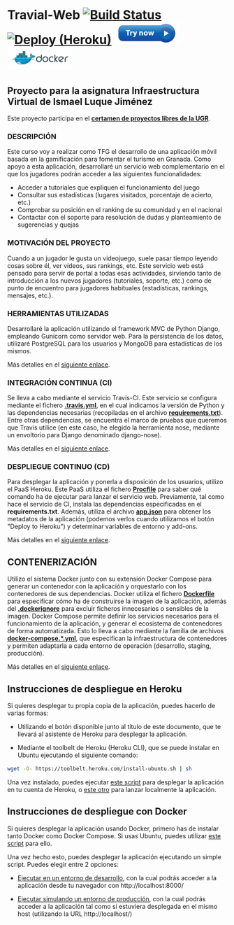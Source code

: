 # Travial-Web [![Build Status](https://travis-ci.org/isma94/Travial-Web.svg?branch=master)](https://travis-ci.org/isma94/Travial-Web) [![Deploy (Heroku)](https://www.herokucdn.com/deploy/button.svg)](https://heroku.com/deploy?template=https://github.com/isma94/Travial-Web) [![Try (Heroku)](./img/tryButton.jpg)](https://travial-web.herokuapp.com/) [![DockerHub](./img/docker.png)](https://hub.docker.com/r/isluji/travial-web/)


## Proyecto para la asignatura Infraestructura Virtual de Ismael Luque Jiménez

Este proyecto participa en el [**certamen de proyectos libres de la UGR**](http://osl.ugr.es/bases-de-los-premios-a-proyectos-libres-de-la-ugr/).


### DESCRIPCIÓN

Este curso voy a realizar como TFG el desarrollo de una aplicación móvil basada en la gamificación para fomentar el turismo en Granada. Como apoyo a esta aplicación, desarrollaré un servicio web complementario en el que los jugadores podrán acceder a las siguientes funcionalidades:

* Acceder a tutoriales que expliquen el funcionamiento del juego
* Consultar sus estadísticas (lugares visitados, porcentaje de acierto, etc.)
* Comprobar su posición en el ranking de su comunidad y en el nacional
* Contactar con el soporte para resolución de dudas y planteamiento de sugerencias y quejas


### MOTIVACIÓN DEL PROYECTO

Cuando a un jugador le gusta un videojuego, suele pasar tiempo leyendo cosas sobre él, ver vídeos, sus rankings, etc. Este servicio web está pensado para servir de portal a todas esas actividades, sirviendo tanto de introducción a los nuevos jugadores (tutoriales, soporte, etc.) como de punto de encuentro para jugadores habituales (estadísticas, rankings, mensajes, etc.).


### HERRAMIENTAS UTILIZADAS

Desarrollaré la aplicación utilizando el framework MVC de Python Django, empleando Gunicorn como servidor web. Para la persistencia de los datos, utilizaré PostgreSQL para los usuarios y MongoDB para estadísticas de los mismos.

Más detalles en el [siguiente enlace](https://github.com/isma94/Travial-Web/blob/doc/documentacion/1_descripcion.md).


### INTEGRACIÓN CONTINUA (CI)

Se lleva a cabo mediante el servicio Travis-CI. Este servicio se configura mediante el fichero **[.travis.yml](./.travis.yml)**, en el cual indicamos la versión de Python y las dependencias necesarias (recopiladas en el archivo **[requirements.txt](./requirements.txt)**). Entre otras dependencias, se encuentra el marco de pruebas que queremos que Travis utilice (en este caso, he elegido la herramienta nose, mediante un envoltorio para Django denominado django-nose).

Más detalles en el [siguiente enlace](https://github.com/isma94/Travial-Web/blob/doc/documentacion/2_integracionContinua.md).


### DESPLIEGUE CONTINUO (CD)

Para desplegar la aplicación y ponerla a disposición de los usuarios, utilizo el PaaS Heroku. Este PaaS utiliza el fichero **[Procfile](./Procfile)** para saber qué comando ha de ejecutar para lanzar el servicio web. Previamente, tal como hace el servicio de CI, instala las dependencias especificadas en el **requirements.txt**. Además, utiliza el archivo **[app.json](./app.json)** para obtener los metadatos de la aplicación (podemos verlos cuando utilizamos el botón "Deploy to Heroku") y determinar variables de entorno y add-ons.

Más detalles en el [siguiente enlace](https://github.com/isma94/Travial-Web/blob/doc/documentacion/3_desplieguePaaS.md).


## CONTENERIZACIÓN

Utilizo el sistema Docker junto con su extensión Docker Compose para generar un contenedor con la aplicación y orquestarlo con los contenedores de sus dependencias. Docker utiliza el fichero **[Dockerfile](./Dockerfile)** para especificar cómo ha de construirse la imagen de la aplicación, además del **[.dockerignore](./.dockerignore)** para excluir ficheros innecesarios o sensibles de la imagen. Docker Compose permite definir los servicios necesarios para el funcionamiento de la aplicación, y generar el ecosistema de contenedores de forma automatizada. Esto lo lleva a cabo mediante la familia de archivos **[docker-compose.*.yml](./compose)**, que especifican la infraestructura de contenedores y permiten adaptarla a cada entorno de operación (desarrollo, staging, producción).

Más detalles en el [siguiente enlace](https://github.com/isma94/Travial-Web/blob/doc/documentacion/4_docker.md).


## Instrucciones de despliegue en Heroku

Si quieres desplegar tu propia copia de la aplicación, puedes hacerlo de varias formas:

* Utilizando el botón disponible junto al título de este documento, que te llevará al asistente de Heroku para desplegar la aplicación.

* Mediante el toolbelt de Heroku (Heroku CLI), que se puede instalar en Ubuntu ejecutando el siguiente comando:

 ```bash
 wget -O- https://toolbelt.heroku.com/install-ubuntu.sh | sh
 ```
 Una vez instalado, puedes ejecutar [este script](./scriptDeploy.sh) para desplegar la aplicación en tu cuenta de Heroku, o [este otro](./scriptLocal) para lanzar localmente la aplicación.


## Instrucciones de despliegue con Docker

Si quieres desplegar la aplicación usando Docker, primero has de instalar tanto Docker como Docker Compose. Si usas Ubuntu, puedes utilizar [este script](./scripts/installDocker_Ubuntu.sh) para ello.

Una vez hecho esto, puedes desplegar la aplicación ejecutando un simple script. Puedes elegir entre 2 opciones:

* [Ejecutar en un entorno de desarrollo](./compose/deployDockerCompose_dev.sh), con la cual podrás acceder a la aplicación desde tu navegador con http://localhost:8000/

* [Ejecutar simulando un entorno de producción](./compose/deployDockerCompose_prod.sh), con la cual podrás acceder a la aplicación tal como si estuviera desplegada en el mismo host (utilizando la URL http://localhost/)
